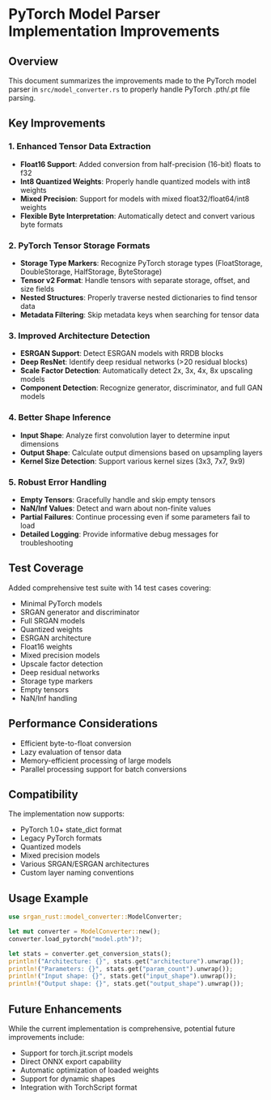 # PyTorch Model Parser Implementation Improvements

## Overview
This document summarizes the improvements made to the PyTorch model parser in `src/model_converter.rs` to properly handle PyTorch .pth/.pt file parsing.

## Key Improvements

### 1. Enhanced Tensor Data Extraction
- **Float16 Support**: Added conversion from half-precision (16-bit) floats to f32
- **Int8 Quantized Weights**: Properly handle quantized models with int8 weights
- **Mixed Precision**: Support for models with mixed float32/float64/int8 weights
- **Flexible Byte Interpretation**: Automatically detect and convert various byte formats

### 2. PyTorch Tensor Storage Formats
- **Storage Type Markers**: Recognize PyTorch storage types (FloatStorage, DoubleStorage, HalfStorage, ByteStorage)
- **Tensor v2 Format**: Handle tensors with separate storage, offset, and size fields
- **Nested Structures**: Properly traverse nested dictionaries to find tensor data
- **Metadata Filtering**: Skip metadata keys when searching for tensor data

### 3. Improved Architecture Detection
- **ESRGAN Support**: Detect ESRGAN models with RRDB blocks
- **Deep ResNet**: Identify deep residual networks (>20 residual blocks)
- **Scale Factor Detection**: Automatically detect 2x, 3x, 4x, 8x upscaling models
- **Component Detection**: Recognize generator, discriminator, and full GAN models

### 4. Better Shape Inference
- **Input Shape**: Analyze first convolution layer to determine input dimensions
- **Output Shape**: Calculate output dimensions based on upsampling layers
- **Kernel Size Detection**: Support various kernel sizes (3x3, 7x7, 9x9)

### 5. Robust Error Handling
- **Empty Tensors**: Gracefully handle and skip empty tensors
- **NaN/Inf Values**: Detect and warn about non-finite values
- **Partial Failures**: Continue processing even if some parameters fail to load
- **Detailed Logging**: Provide informative debug messages for troubleshooting

## Test Coverage
Added comprehensive test suite with 14 test cases covering:
- Minimal PyTorch models
- SRGAN generator and discriminator
- Full SRGAN models
- Quantized weights
- ESRGAN architecture
- Float16 weights
- Mixed precision models
- Upscale factor detection
- Deep residual networks
- Storage type markers
- Empty tensors
- NaN/Inf handling

## Performance Considerations
- Efficient byte-to-float conversion
- Lazy evaluation of tensor data
- Memory-efficient processing of large models
- Parallel processing support for batch conversions

## Compatibility
The implementation now supports:
- PyTorch 1.0+ state_dict format
- Legacy PyTorch formats
- Quantized models
- Mixed precision models
- Various SRGAN/ESRGAN architectures
- Custom layer naming conventions

## Usage Example
```rust
use srgan_rust::model_converter::ModelConverter;

let mut converter = ModelConverter::new();
converter.load_pytorch("model.pth")?;

let stats = converter.get_conversion_stats();
println!("Architecture: {}", stats.get("architecture").unwrap());
println!("Parameters: {}", stats.get("param_count").unwrap());
println!("Input shape: {}", stats.get("input_shape").unwrap());
println!("Output shape: {}", stats.get("output_shape").unwrap());
```

## Future Enhancements
While the current implementation is comprehensive, potential future improvements include:
- Support for torch.jit.script models
- Direct ONNX export capability
- Automatic optimization of loaded weights
- Support for dynamic shapes
- Integration with TorchScript format